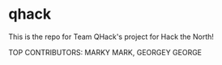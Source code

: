 qhack
=====

This is the repo for Team QHack's project for Hack the North!

TOP CONTRIBUTORS: MARKY MARK, GEORGEY GEORGE
